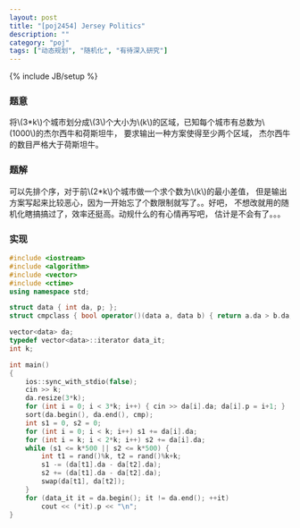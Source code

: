 ```yaml
---
layout: post
title: "[poj2454] Jersey Politics"
description: ""
category: "poj"
tags: ["动态规划", "随机化", "有待深入研究"]
---
```

{% include JB/setup %}

### 题意
将\\(3\*k\\)个城市划分成\\(3\\)个大小为\\(k\\)的区域，已知每个城市有总数为\\(1000\\)的杰尔西牛和荷斯坦牛，
要求输出一种方案使得至少两个区域， 杰尔西牛的数目严格大于荷斯坦牛。


### 题解
可以先排个序，对于前\\(2\*k\\)个城市做一个求个数为\\(k\\)的最小差值，
但是输出方案写起来比较恶心，因为一开始忘了个数限制就写了。。好吧，
不想改就用的随机化瞎搞搞过了，效率还挺高。动规什么的有心情再写吧，
估计是不会有了。。。

### 实现
```cpp
#include <iostream>
#include <algorithm>
#include <vector>
#include <ctime>
using namespace std;

struct data { int da, p; };
struct cmpclass { bool operator()(data a, data b) { return a.da > b.da; } } cmp;

vector<data> da;
typedef vector<data>::iterator data_it;
int k;

int main()
{
	ios::sync_with_stdio(false);
	cin >> k;
	da.resize(3*k);
	for (int i = 0; i < 3*k; i++) { cin >> da[i].da; da[i].p = i+1; }
	sort(da.begin(), da.end(), cmp);
	int s1 = 0, s2 = 0;
	for (int i = 0; i < k; i++) s1 += da[i].da;
	for (int i = k; i < 2*k; i++) s2 += da[i].da;
	while (s1 <= k*500 || s2 <= k*500) {
		int t1 = rand()%k, t2 = rand()%k+k;
		s1 -= (da[t1].da - da[t2].da);
		s2 += (da[t1].da - da[t2].da);
		swap(da[t1], da[t2]);
	}
	for (data_it it = da.begin(); it != da.end(); ++it)
		cout << (*it).p << "\n";
}

```

